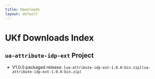 ```yaml
---
title: Downloads
layout: default
---
```


# UKf Downloads Index

## `ua-attribute-idp-ext` Project

* V1.0.0 packaged release: `[ua-attribute-idp-ext-1.0.0-bin.zip](ua-attribute-idp-ext-1.0.0-bin.zip)`

